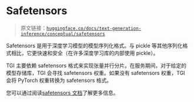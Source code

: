 # Safetensors

> 原文链接：[`huggingface.co/docs/text-generation-inference/conceptual/safetensors`](https://huggingface.co/docs/text-generation-inference/conceptual/safetensors)

Safetensors 是用于深度学习模型的模型序列化格式。与 pickle 等其他序列化格式相比，它更快速和安全（在许多深度学习库的内部使用 pickle）。

TGI 主要依赖 safetensors 格式来实现张量并行分片。在服务期间，对于给定的模型存储库，TGI 会寻找 safetensors 权重。如果没有 safetensors 权重，TGI 会将 PyTorch 权重转换为 safetensors 格式。

您可以通过阅读[safetensors 文档](https://huggingface.co/docs/safetensors/index)了解更多信息。
